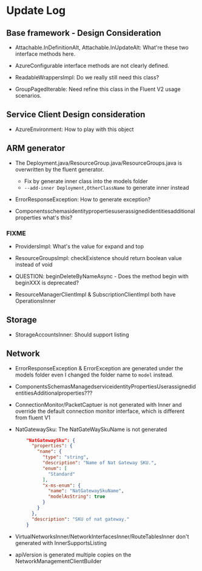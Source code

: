 # Update Log

## Base framework - Design Consideration 

 - Attachable.InDefinitionAlt, Attachable.InUpdateAlt: What're these two interface methods here.
 
 - AzureConfigurable interface methods are not clearly defined.
 
 - ReadableWrappersImpl: Do we really still need this class?
 
 - GroupPagedIterable: Need refine this class in the Fluent V2 usage scenarios.
 
## Service Client Design consideration 
   
   - AzureEnvironment: How to play with this object
 
## ARM generator
 
  - The Deployment.java/ResourceGroup.java/ResourceGroups.java is overwritten by the fluent generator.
    * Fix by generate inner class into the models folder
    * `--add-inner Deployment,OtherClassName` to generate inner instead
  
  - ErrorResponseException: How to generate exception?
  
  - Componentsschemasidentitypropertiesuserassignedidentitiesadditionalproperties what's this? 
  
### FIXME
 
  - ProvidersImpl: What's the value for expand and top
  
  - ResourceGroupsImpl: checkExistence should return boolean value instead of void
  
  - QUESTION: beginDeleteByNameAsync - Does the method begin with beginXXX is deprecated? 
  
  - ResourceManagerClientImpl & SubscriptionClientImpl both have OperationsInner
  
 
 ## Storage 
  - StorageAccountsInner: Should support listing
  
  
 ## Network 
 - ErrorResponseException & ErrorException are generated under the models folder even I changed the folder name to `model` instead.
 - ComponentsSchemasManagedserviceidentityPropertiesUserassignedidentitiesAdditionalproperties???
 - ConnectionMonitor/PacketCaptuer is not generated with Inner and override the default connection monitor interface, which is different from fluent V1
  
  - NatGatewaySku: The NatGateWaySkuName is not generated 
  
    ```JSON
        "NatGatewaySku": {
          "properties": {
            "name": {
              "type": "string",
              "description": "Name of Nat Gateway SKU.",
              "enum": [
                "Standard"
              ],
              "x-ms-enum": {
                "name": "NatGatewaySkuName",
                "modelAsString": true
              }
            }
          },
          "description": "SKU of nat gateway."
        }
    ```

  - VirtualNetworksInner/NetworkInterfacesInner/RouteTablesInner don't generated with InnerSupportsListing
  - apiVersion is generated multiple copies on the NetworkManagementClientBuilder
  